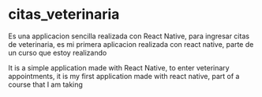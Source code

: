 # citas_veterinaria
Es una applicacion sencilla realizada con React Native, para ingresar citas de veterinaria, es mi primera aplicacion realizada con react native, parte de un curso que estoy realizando

It is a simple application made with React Native, to enter veterinary appointments, it is my first application made with react native, part of a course that I am taking
